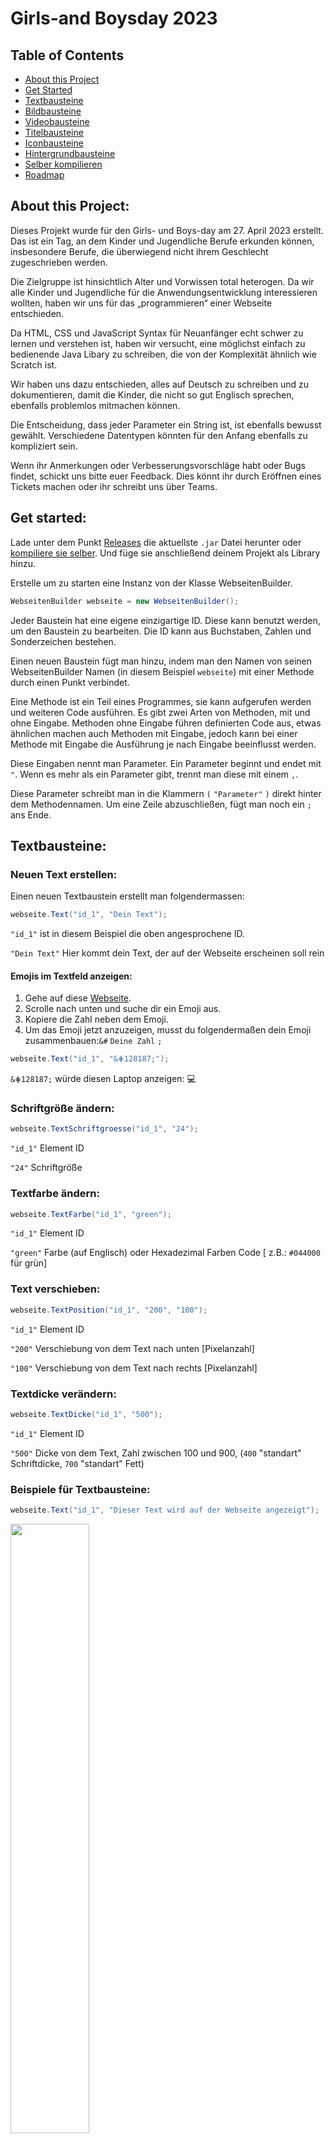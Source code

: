 # Girls-and Boysday 2023

## Table of Contents
- [About this Project](https://github.com/AlexX1-dev/Girls-and-Boys-Day-2023#about-this-project)
- [Get Started](https://github.com/AlexX1-dev/Girls-and-Boys-Day-2023#get-started)
- [Textbausteine](https://github.com/AlexX1-dev/Girls-and-Boys-Day-2023#textbausteine)
- [Bildbausteine](https://github.com/AlexX1-dev/Girls-and-Boys-Day-2023#bildbausteine)
- [Videobausteine](https://github.com/AlexX1-dev/Girls-and-Boys-Day-2023#videobausteine)
- [Titelbausteine](https://github.com/AlexX1-dev/Girls-and-Boys-Day-2023#titelbausteine)
- [Iconbausteine](https://github.com/AlexX1-dev/Girls-and-Boys-Day-2023#iconbausteine)
- [Hintergrundbausteine](https://github.com/AlexX1-dev/Girls-and-Boys-Day-2023#hintergrundbausteine)
- [Selber kompilieren](https://github.com/AlexX1-dev/Girls-and-Boys-Day-2023#selber-kompilieren)
- [Roadmap](https://github.com/AlexX1-dev/Girls-and-Boys-Day-2023#roadmap)


## About this Project:

Dieses Projekt wurde für den Girls- und Boys-day am 27. April 2023 erstellt. Das ist ein Tag, an dem Kinder und Jugendliche Berufe erkunden können, insbesondere Berufe, die überwiegend nicht ihrem Geschlecht zugeschrieben werden.

Die Zielgruppe ist hinsichtlich Alter und Vorwissen total heterogen. Da wir alle Kinder und Jugendliche für die Anwendungsentwicklung interessieren wollten, haben wir uns für das „programmieren“ einer Webseite entschieden.

Da HTML, CSS und JavaScript Syntax für Neuanfänger echt schwer zu lernen und verstehen ist, haben wir versucht, eine möglichst einfach zu bedienende Java Libary zu schreiben, die von der Komplexität ähnlich wie Scratch ist.

Wir haben uns dazu entschieden, alles auf Deutsch zu schreiben und zu dokumentieren, damit die Kinder, die nicht so gut Englisch sprechen, ebenfalls problemlos mitmachen können.

Die Entscheidung, dass jeder Parameter ein String ist, ist ebenfalls bewusst gewählt. Verschiedene Datentypen könnten für den Anfang ebenfalls zu kompliziert sein.

Wenn ihr Anmerkungen oder Verbesserungsvorschläge habt oder Bugs findet, schickt uns bitte euer Feedback. Dies könnt ihr durch Eröffnen eines Tickets machen oder ihr schreibt uns über Teams.

## Get started:
Lade unter dem Punkt [Releases](https://github.com/AlexX1-dev/boys-and-girls-day-2023-library/releases) die aktuellste `.jar` Datei herunter oder [kompiliere sie selber](https://github.com/AlexX1-dev/Girls-and-Boys-Day-2023#selber-kompilieren). Und füge sie anschließend deinem Projekt als Library hinzu.

Erstelle um zu starten eine Instanz von der Klasse WebseitenBuilder.
    
```java
WebseitenBuilder webseite = new WebseitenBuilder();
```

Jeder Baustein hat eine eigene einzigartige ID. Diese kann benutzt werden, um den Baustein zu bearbeiten. Die ID kann aus Buchstaben, Zahlen und Sonderzeichen bestehen.

Einen neuen Baustein fügt man hinzu, indem man den Namen von seinen WebseitenBuilder Namen (in diesem Beispiel ``webseite``) mit einer Methode durch einen Punkt verbindet.

Eine Methode ist ein Teil eines Programmes, sie kann aufgerufen werden und weiteren Code ausführen. Es gibt zwei Arten von Methoden, mit und ohne Eingabe. Methoden ohne Eingabe führen definierten Code aus, etwas ähnlichen machen auch Methoden mit Eingabe, jedoch kann bei einer Methode mit Eingabe die Ausführung je nach Eingabe beeinflusst werden. 

Diese Eingaben nennt man Parameter.
Ein Parameter beginnt und endet mit ``"``. Wenn es mehr als ein Parameter gibt, trennt man diese mit einem ``,``.

Diese Parameter schreibt man in die Klammern ``(`` ``"Parameter"`` ``)`` direkt hinter dem Methodennamen. Um eine Zeile abzuschließen, fügt man noch ein ``;`` ans Ende.


## Textbausteine:

### Neuen Text erstellen:
Einen neuen Textbaustein erstellt man folgendermassen:

```java
webseite.Text("id_1", "Dein Text");
```

``"id_1"`` ist in diesem Beispiel die oben angesprochene ID.

``"Dein Text"`` Hier kommt dein Text, der auf der Webseite erscheinen soll rein


#### Emojis im Textfeld anzeigen:

1. Gehe auf diese [Webseite](https://www.w3schools.com/charsets/ref_emoji.asp).
2. Scrolle nach unten und suche dir ein Emoji aus.
3. Kopiere die Zahl neben dem Emoji.
4. Um das Emoji jetzt anzuzeigen, musst du folgendermaßen dein Emoji zusammenbauen:``&#`` ``Deine Zahl`` ``;``

```java
webseite.Text("id_1", "&⋕128187;");
```
``&⋕128187;`` würde diesen Laptop anzeigen: 💻


### Schriftgröße ändern:


```java
webseite.TextSchriftgroesse("id_1", "24");
```

``"id_1"`` Element ID

``"24"`` Schriftgröße

### Textfarbe ändern:


```java
webseite.TextFarbe("id_1", "green");
```

``"id_1"`` Element ID

``"green"`` Farbe (auf Englisch) oder Hexadezimal Farben Code [ z.B.: `#044000` für grün]

### Text verschieben:


```java
webseite.TextPosition("id_1", "200", "100");
```

``"id_1"`` Element ID

``"200"`` Verschiebung von dem Text nach unten [Pixelanzahl]

``"100"`` Verschiebung von dem Text nach rechts [Pixelanzahl]

### Textdicke verändern:


```java
webseite.TextDicke("id_1", "500");
```

``"id_1"`` Element ID

``"500"`` Dicke von dem Text, Zahl zwischen 100 und 900, (``400`` "standart" Schriftdicke, ``700`` "standart" Fett)

### Beispiele für Textbausteine:

```java
webseite.Text("id_1", "Dieser Text wird auf der Webseite angezeigt");
```
<img src="README_images/Text" width="50%" height="50%" >

```java
webseite.TextSchriftgroesse("id_1", "100");
```
<img src="README_images/TextSchriftgroesse" width="50%" height="50%" >

```java
webseite.TextFarbe("id_1", "purple");
```
<img src="README_images/TextFarbe" width="50%" height="50%" >

```java
webseite.TextPosition("id_1", "200", "0");
```
<img src="README_images/TextPosition" width="50%" height="50%" >

```java
webseite.TextDicke("id_1", "900");
```
<img src="README_images/TextDicke" width="50%" height="50%" >



## Bildbausteine:

### Neues Bild erstellen:
Einen neuen Bildbaustein erstellt man folgendermassen:

```java
webseite.Bild("id_2", "url");
```

``"id_2"`` ist in diesem Beispiel die oben angesprochene ID.

``"url"`` Füge hier die URL von deinem Bild ein.



### Bild verschieben:

```java
webseite.BildPosition("id_2", "200", "100");
```

``"id_2"`` Element ID

``"200"`` Verschiebung von dem Bild nach unten [Pixelanzahl]

``"100"`` Verschiebung von dem Bild nach rechts [Pixelanzahl]


### Größe von Bild verändern:

```java
webseite.BildGroesse("id_2", "315", "560");
```

``"id_2"`` Element ID

``"560"`` Breite von dem Bild [Pixelanzahl]

``"315"`` Höhe von dem Bild [Pixelanzahl]

### Beispiele für Bildbausteine:

```java
webseite.Bild("id_2", "https://i.kym-cdn.com/entries/icons/original/000/016/289/Screen_Shot_2019-04-16_at_3.42.28_PM.png");
```
<img src="README_images/Bild" width="50%" height="50%" >

```java
webseite.BildPosition("id_2", "500", "1000");
```
<img src="README_images/BildPosition" width="50%" height="50%" >

```java
webseite.BildGroesse("id_2", "500", "500");
```
<img src="README_images/BildGroesse" width="50%" height="50%" >


## Videobausteine:

### Neues Video erstellen:
Einen neuen Videobaustein erstellt man folgendermassen:

```java
webseite.Video("id_3", "url");
```

``"id_3"`` ist in diesem Beispiel die oben angesprochene ID.

``"url"`` Füge hier die URL von deinem Video ein.

### Video verschieben:

```java
webseite.VideoPosition("id_3", "200", "100");
```

``"id_3"`` Element ID

``"200"`` Verschiebung von dem Video nach unten [Pixelanzahl]

``"100"`` Verschiebung von dem Video nach rechts [Pixelanzahl]


### Größe von Video verändern:

```java
webseite.VideoGroesse("id_3", "315", "560");
```

``"id_3"`` Element ID

``"560"`` Breite von dem Video [Pixelanzahl]

``"315"`` Höhe von dem Video [Pixelanzahl]

### Beispiele für Videobausteine:

```java
webseite.Video("id_3", "https://www.youtube.com/watch?v=jNQXAC9IVRw");
```
<img src="README_images/Video" width="50%" height="50%" >

```java
webseite.VideoPosition("id_3", "200", "500");
```
<img src="README_images/VideoPosition" width="50%" height="50%" >

```java
webseite.VideoGroesse("id_3", "200", "1000");
```
<img src="README_images/VideoGroesse" width="50%" height="50%" >


## Titelbausteine:

### Titel ändern:
Den Titel deiner Webseite änderst du folgendermaßen:

```java
webseite.Titel("Das ist dein Neuer Webseiten Titel");
```

``"Das ist dein Neuer Webseiten Titel"`` Empfohlene Länge: ``20`` Zeichen, Maximal Länge: ``60``

### Beispiel für Titelbaustein:

```java
webseite.Titel("Neuer Titel der Webseite");
```
<img src="README_images/Titel" width="50%" height="50%" >

## Iconbausteine:

### Icon ändern:
Das Icon deiner Webseite änderst du folgendermaßen:

```java
webseite.Icon("url");
```

``"url"`` Füge hier den Link zu einem Bild ein.

### Beispiel für Iconbaustein:

```java
webseite.Icon("https://en.wikipedia.org/wiki/File:RickAstleyNeverGonnaGiveYouUp7InchSingleCover.jpg");
```
<img src="README_images/Icon" width="50%" height="50%" >

## Hintergrundbausteine:

### Hintergrundfarbe ändern:
Die Hintergrundfarbe deiner Webseite änderst du folgendermaßen:

```java
webseite.HintergrundFarbe("green");
```

``"green"`` Farbe (auf Englisch) oder Hexadezimal Farben Code [ z.B.: `#044000` für grün]

### Hintergrundbild ändern:
Das Hintergrundbild deiner Webseite änderst du folgendermaßen:

```java
webseite.HintergrundBild("url", "wiederholen", "abdecken");
```

``"url"`` Füge hier den Link zu einem Bild ein.

``"wiederholen"`` Soll das Hintergrundbild mehrmals angezeigt werden? [Wahr/ Falsch]

``"abdecken"`` Soll das Hintergrundbild auf die Maximale größe gestreckt werden? [Wahr/ Falsch]

#### Beispiele für Hintergrundbausteine:

```java
 webseite.HintergrundFarbe("blue");
```
<img src="README_images/HintergrundFarbe" width="50%" height="50%" >

```java
webseite.HintergrundBild("https://upload.wikimedia.org/wikipedia/commons/0/04/UnitedInternet_logo.svg", "Wahr", "Wahr");
```
<img src="README_images/HintergrundBildWahrWahr.png" width="50%" height="50%" >

```java
webseite.HintergrundBild("https://upload.wikimedia.org/wikipedia/commons/0/04/UnitedInternet_logo.svg", "Wahr", "Falsch");
```
<img src="README_images/HintergrundBildWahrFalsch.png" width="50%" height="50%" >

```java
webseite.HintergrundBild("https://upload.wikimedia.org/wikipedia/commons/0/04/UnitedInternet_logo.svg", "Falsch", "Wahr");
```
<img src="README_images/HintergrundBildFalschWahr.png" width="50%" height="50%" >

```java
webseite.HintergrundBild("https://upload.wikimedia.org/wikipedia/commons/0/04/UnitedInternet_logo.svg", "Falsch", "Falsch");
```
<img src="README_images/HintergrundBildFalschFalsch.png" width="50%" height="50%" >

## Selber kompilieren
Dieser Teil ist für fortgeschrittene Benutzer, die selber etwas verändern wollen und dann die veränderte Version verwenden wollen.
### Voraussetzungen
- Java 19 oder neuer
### Schritt-für-Schritt-Anleitung
1. Mit `git` die aktuellste Version herunterladen: `git clone https://github.com/AlexX1-dev/Girls-and-Boys-Day-2023.git`
2. In den `src` Ordner gehen (Dieser kann variieren je nachdem wo die `.java` Dateien sind).
3. Die `.java` Dateien mit folgendem Befehl kompilieren:
    `
   javac -d *.java
   `.
4. Eine `.jar` Datei mit folgendem Befehl erstellen: ` jar cvf Girls-And-Boys-Day-2023.jar *.class`.
5. Die erstellte `Girls-And-Boys-Day-2023.jar` kann nun als Library zu jedem Projekt hinzugefügt werden.
## Roadmap:

 - [x] Erster Release Candidate/ Prerelease
 - [x] Fehlererkennung bei doppelter ID
 - [ ] ~~Eventuelle Neustrukturierung vom Code~~
 - [x] Mehr Möglichkeiten für den Hintergrund
 - [ ] ~~Bessere Möglichkeiten Videos einzubinden~~
 - [x] Erstellen einer Java Libary/ JAR-Datei
 - [ ] ~~Build-System (Gradle und Maven) erstellen~~
 - [x] Mehr Beispiele in Doku
